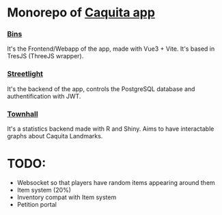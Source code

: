# Monorepo of [Caquita app](https://caquita.app)

### [Bins](https://github.com/muriplz/Caquita/tree/main/frontend/bins)

It's the Frontend/Webapp of the app, made with Vue3 + Vite.
It's based in TresJS (ThreeJS wrapper).

### [Streetlight](https://github.com/muriplz/Caquita/tree/main/backend/streetlight)

It's the backend of the app, controls the PostgreSQL database and authentification with JWT.

### [Townhall](https://github.com/muriplz/Caquita/tree/main/backend/townhall)

It's a statistics backend made with R and Shiny. Aims to have interactable graphs about Caquita Landmarks.


# TODO:
- Websocket so that players have random items appearing around them
- Item system (20%)
- Inventory compat with Item system
- Petition portal
